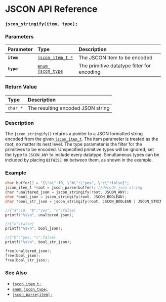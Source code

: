 # JSCON API Reference

### `jscon_stringify(item, type);`

### Parameters

| Parameter | Type | Description |
| :--- | :--- | :--- |
|**`item`**|[`jscon_item_t *`](jscon_item_t.md)| The JSCON item to be encoded |
|**`type`**|[`enum jscon_type`](jscon_type.md)| The primitive datatype filter for encoding |

### Return Value

| Type | Description |
| :--- | :--- |
|`char *`| The resulting encoded JSON string |

### Description

The `jscon_stringify()` returns a pointer to a JSON formatted string encoded from the given [`jscon_item_t`](jscon_item_t.md). The item parameter is treated as the root, no matter its nest level. The type parameter is the filter for the primitives to be encoded. Unspecified primitive types will be ignored, set the type to `JSCON_ANY` to include every datatype. Simultaneous types can be included by placing `BITWISE OR` between them, as shown in the example.

### Example

```c
char buffer[] = "{\"a\":10, \"b\":\"yes", \"c\":false}";
jscon_item_t *root = jscon_parse(buffer); //decode json string
char *unaltered_json = jscon_stringify(root, JSCON_ANY);
char *bool_json = jscon_stringify(root, JSCON_BOOLEAN);
char *bool_str_json = jscon_stringify(root, JSCON_BOOLEAN | JSCON_STRING);

//{"a":10, "b":"yes", "c":false}
printf("%s\n", unaltered_json);

//{"c":false}
printf("%s\n", bool_json);

//{"b":"yes, "c":false}
printf("%s\n", bool_str_json);

free(unaltered_json);
free(bool_json);
free(bool_str_json);
```

### See Also

* [`jscon_item_t;`](jscon_item_t.md)
* [`enum jscon_type;`](jscon_type.md)
* [`jscon_parse(item);`](jscon_parse.md)
